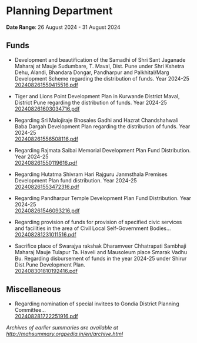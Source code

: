 # Planning Department

**Date Range**: 26 August 2024 - 31 August 2024


## Funds
- Development and beautification of the Samadhi of Shri Sant Jaganade Maharaj at Mauje Sudumbare, T. Maval, Dist. Pune under Shri Kshetra Dehu, Alandi, Bhandara Dongar, Pandharpur and Palkhital/Marg Development Scheme regarding the distribution of funds. Year 2024-25\
  [202408261559415516.pdf](https://gr.maharashtra.gov.in/Site/Upload/Government%20Resolutions/English/202408261559415516.pdf)

- Tiger and Lions Point Development Plan in Kurwande District Maval, District Pune regarding the distribution of funds. Year 2024-25\
  [202408261603034716.pdf](https://gr.maharashtra.gov.in/Site/Upload/Government%20Resolutions/English/202408261603034716.pdf)

- Regarding Sri Malojiraje Bhosales Gadhi and Hazrat Chandshahwali Baba Dargah Development Plan regarding the distribution of funds. Year 2024-25\
  [202408261556508116.pdf](https://gr.maharashtra.gov.in/Site/Upload/Government%20Resolutions/English/202408261556508116.pdf)

- Regarding Rajmata Saibai Memorial Development Plan Fund Distribution. Year 2024-25\
  [202408261550119616.pdf](https://gr.maharashtra.gov.in/Site/Upload/Government%20Resolutions/English/202408261550119616.pdf)

- Regarding Hutatma Shivram Hari Rajguru Janmsthala Premises Development Plan fund distribution. Year 2024-25\
  [202408261553472316.pdf](https://gr.maharashtra.gov.in/Site/Upload/Government%20Resolutions/English/202408261553472316.pdf)

- Regarding Pandharpur Temple Development Plan Fund Distribution. Year 2024-25\
  [202408261546093216.pdf](https://gr.maharashtra.gov.in/Site/Upload/Government%20Resolutions/English/202408261546093216.pdf)

- Regarding provision of funds for provision of specified civic services and facilities in the area of Civil Local Self-Government Bodies...\
  [202408281231011516.pdf](https://gr.maharashtra.gov.in/Site/Upload/Government%20Resolutions/English/202408281231011516.pdf)

- Sacrifice place of Swarajya rakshak Dharamveer Chhatrapati Sambhaji Maharaj Mauje Tulapur Ta. Haveli and Mausoleum place Smarak Vadhu Bu. Regarding disbursement of funds in the year 2024-25 under Shirur Dist.Pune Development Plan.\
  [202408301810192416.pdf](https://gr.maharashtra.gov.in/Site/Upload/Government%20Resolutions/English/202408301810192416.pdf)

## Miscellaneous
- Regarding nomination of special invitees to Gondia District Planning Committee...\
  [202408281722251916.pdf](https://gr.maharashtra.gov.in/Site/Upload/Government%20Resolutions/English/202408281722251916.pdf)


*Archives of earlier summaries are available at http://mahsummary.orgpedia.in/en/archive.html*